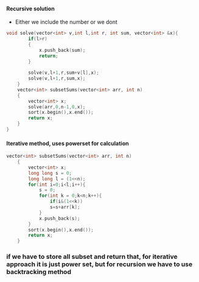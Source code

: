 #### Recursive solution
- Either we include the number or we dont
```cpp
void solve(vector<int> v,int l,int r, int sum, vector<int> &x){
        if(l>r)
        {
            x.push_back(sum);
            return;
        }
        
        solve(v,l+1,r,sum+v[l],x);
        solve(v,l+1,r,sum,x);
    }
    vector<int> subsetSums(vector<int> arr, int n)
    {
        vector<int> x;
        solve(arr,0,n-1,0,x);
        sort(x.begin(),x.end());
        return x;
    }
}
```

#### Iterative method, uses powerset for calculation
```cpp
vector<int> subsetSums(vector<int> arr, int n)
    {
        vector<int> x;
        long long s = 0;
        long long l = (1<<n);
        for(int i=0;i<l;i++){
            s = 0;
            for(int k = 0;k<n;k++){
                if(i&(1<<k))
                s=s+arr[k];
            }
            x.push_back(s);
        }
        sort(x.begin(),x.end());
        return x;
    }
```

### if we have to store all subset and return that, for iterative approach it is just power set, but for recursion we have to use backtracking method
```cpp

```
